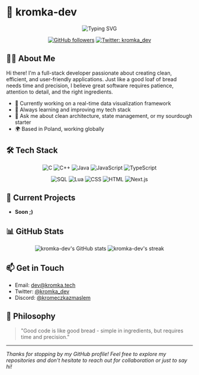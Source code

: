 # 🍞 kromka-dev

<div align="center">
  
  ![Typing SVG](https://readme-typing-svg.herokuapp.com?font=Fira+Code&size=18&duration=3000&pause=1000&color=F07B3F&center=true&vCenter=true&width=435&lines=Full-stack+Developer;Slicing+through+code+like+fresh+bread;Clean+architecture+enthusiast;UI/UX+craftsman)

  [![GitHub followers](https://img.shields.io/github/followers/kromka-dev?style=social)](https://github.com/kromka-dev)
  [![Twitter: kromka_dev](https://img.shields.io/twitter/follow/kromka_dev?style=social)](https://twitter.com/kromka_dev)
  
</div>

## 👨‍💻 About Me

Hi there! I'm a full-stack developer passionate about creating clean, efficient, and user-friendly applications. Just like a good loaf of bread needs time and precision, I believe great software requires patience, attention to detail, and the right ingredients.

- 🔭 Currently working on a real-time data visualization framework
- 🌱 Always learning and improving my tech stack
- 💬 Ask me about clean architecture, state management, or my sourdough starter
- 🌍 Based in Poland, working globally

## 🛠️ Tech Stack

<div align="center">
  
  ![C](https://img.shields.io/badge/-C-A8B9CC?style=flat-square&logo=c&logoColor=black)
  ![C++](https://img.shields.io/badge/-C++-00599C?style=flat-square&logo=c%2B%2B&logoColor=white)
  ![Java](https://img.shields.io/badge/-Java-007396?style=flat-square&logo=java&logoColor=white)
  ![JavaScript](https://img.shields.io/badge/-JavaScript-F7DF1E?style=flat-square&logo=javascript&logoColor=black)
  ![TypeScript](https://img.shields.io/badge/-TypeScript-3178C6?style=flat-square&logo=typescript&logoColor=white)
  
  ![SQL](https://img.shields.io/badge/-SQL-4479A1?style=flat-square&logo=mysql&logoColor=white)
  ![Lua](https://img.shields.io/badge/-Lua-2C2D72?style=flat-square&logo=lua&logoColor=white)
  ![CSS](https://img.shields.io/badge/-CSS-1572B6?style=flat-square&logo=css3&logoColor=white)
  ![HTML](https://img.shields.io/badge/-HTML-E34F26?style=flat-square&logo=html5&logoColor=white)
  ![Next.js](https://img.shields.io/badge/-Next.js-000000?style=flat-square&logo=next.js&logoColor=white)
  
</div>

## 🚀 Current Projects

- **Soon ;)**

## 📊 GitHub Stats

<div align="center">
  <img src="https://github-readme-stats.vercel.app/api?username=kromka-dev&show_icons=true&theme=dark" alt="kromka-dev's GitHub stats" />
  <img src="https://github-readme-streak-stats.herokuapp.com/?user=kromka-dev&theme=dark" alt="kromka-dev's streak" />
</div>

## 📫 Get in Touch

- Email: [dev@kromka.tech](mailto:dev@kromka.tech)
- Twitter: [@kromka_dev](https://twitter.com/kromka_dev)
- Discord: [@kromeczkazmaslem](https://discord.com/users/1161931911489388565)

## 💭 Philosophy

> "Good code is like good bread - simple in ingredients, but requires time and precision."

---
*Thanks for stopping by my GitHub profile! Feel free to explore my repositories and don't hesitate to reach out for collaboration or just to say hi!*
